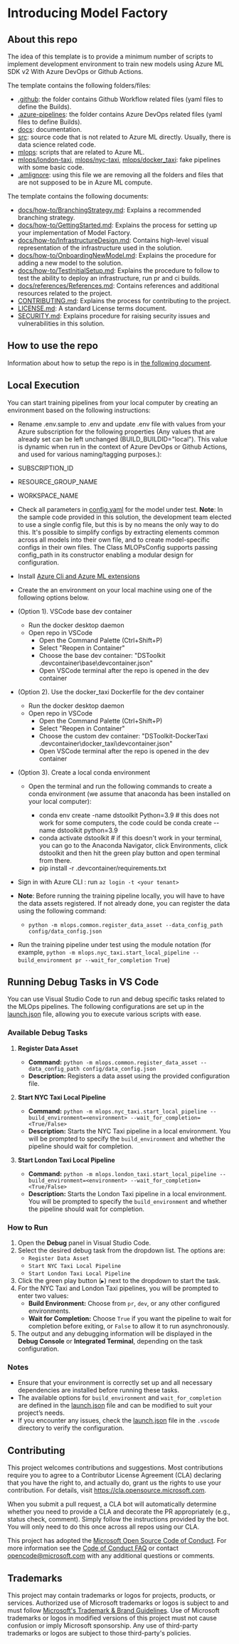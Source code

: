 # Introducing Model Factory

## About this repo

The idea of this template is to provide a minimum number of scripts to implement development environment to train new models using Azure ML SDK v2 With Azure DevOps or Github Actions.

The template contains the following folders/files:

- [.github](.github): the folder contains Github Workflow related files (yaml files to define the Builds).
- [.azure-pipelines](.azure-pipelines): the folder contains Azure DevOps related files (yaml files to define Builds).
- [docs](docs): documentation.
- [src](src): source code that is not related to Azure ML directly. Usually, there is data science related code.
- [mlops](mlops): scripts that are related to Azure ML.
- [mlops/london-taxi](mlops/london-taxi), [mlops/nyc-taxi](mlops/nyc-taxi), [mlops/docker_taxi](mlops/docker_taxi): fake pipelines with some basic code.
- [.amlignore](.amlignore): using this file we are removing all the folders and files that are not supposed to be in Azure ML compute.

The template contains the following documents:

- [docs/how-to/BranchingStrategy.md](docs/how-to/BranchingStrategy.md): Explains a recommended branching strategy.
- [docs/how-to/GettingStarted.md](docs/how-to/GettingStarted.md): Explains the process for setting up your implementation of Model Factory.
- [docs/how-to/InfrastructureDesign.md](docs/how-to/InfrastructureDesign.md): Contains high-level visual representation of the infrastructure used in the solution.
- [docs/how-to/OnboardingNewModel.md](docs/how-to/OnboardingNewModel.md): Explains the procedure for adding a new model to the solution.
- [docs/how-to/TestInitialSetup.md](docs/how-to/TestInitialSetup.md): Explains the procedure to follow to test the ability to deploy an infrastructure, run pr and ci builds.
- [docs/references/References.md](docs/references/References.md): Contains references and additional resources related to the project.
- [CONTRIBUTING.md](CONTRIBUTING.md): Explains the process for contributing to the project.
- [LICENSE.md](LICENSE.md): A standard License terms document.
- [SECURITY.md](SECURITY.md): Explains procedure for raising security issues and vulnerabilities in this solution.

## How to use the repo

Information about how to setup the repo is in [the following document](./docs/how-to/GettingStarted.md).

## Local Execution

You can start training pipelines from your local computer by creating an environment based on the following instructions:

- Rename .env.sample to .env and update .env file with values from your Azure subscription for the following properties (Any values that are already set can be left unchanged (BUILD_BUILDID="local"). This value is dynamic when run in the context of Azure DevOps or Github Actions, and used for various naming/tagging purposes.):
- SUBSCRIPTION_ID
- RESOURCE_GROUP_NAME
- WORKSPACE_NAME
- Check all parameters in [config.yaml](config/config.yaml) for the model under test.  **Note**: In the sample code provided in this solution, the development team elected to use a single config file, but this is by no means the only way to do this. It's possible to simplify configs by extracting elements common across all models into their own file, and to create model-specific configs in their own files.  The Class MLOPsConfig supports passing config_path in its constructor enabling a modular design for configuration. 
- Install [Azure Cli and Azure ML extensions](https://learn.microsoft.com/en-us/azure/machine-learning/how-to-configure-cli?view=azureml-api-2&tabs=public#installation)
- Create the an environment on your local machine using one of the following options below.

- (Option 1). VSCode base dev container
  - Run the docker desktop daemon
  - Open repo in VSCode
    - Open the Command Palette (Ctrl+Shift+P)
    - Select "Reopen in Container"
    - Choose the base dev container: "DSToolkit .devcontainer\base\devcontainer.json"
    - Open VSCode terminal after the repo is opened in the dev container

- (Option 2). Use the docker_taxi Dockerfile for the dev container
  - Run the docker desktop daemon
  - Open repo in VSCode
    - Open the Command Palette (Ctrl+Shift+P)
    - Select "Reopen in Container"
    - Choose the custom dev container: "DSToolkit-DockerTaxi .devcontainer\docker_taxi\devcontainer.json"
    - Open VSCode terminal after the repo is opened in the dev container

- (Option 3). Create a local conda environment

  - Open the terminal and run the following commands to create a conda environment (we assume that anaconda has been installed on your local computer):

    - conda env create -name dstoolkit Python=3.9 # this does not work for some computers, the code could be conda create --name dstoolkit python=3.9
    - conda activate dstoolkit # if this doesn't work in your terminal, you can go to the Anaconda Navigator, click Environments, click dstoolkit and then hit the green play button and open terminal from there. 
    - pip install -r .devcontainer/requirements.txt
- Sign in with Azure CLI : run `az login -t <your tenant>`

- **Note**: Before running the training pipeline locally, you will have to have the data assets registered. If not already done, you can register the data using the following command:
  - `python -m mlops.common.register_data_asset --data_config_path config/data_config.json`
- Run the training pipeline under test using the module notation (for example, `python -m mlops.nyc_taxi.start_local_pipeline --build_environment pr --wait_for_completion True`)

## Running Debug Tasks in VS Code

You can use Visual Studio Code to run and debug specific tasks related to the MLOps pipelines. The following configurations are set up in the [launch.json](.vscode/launch.json) file, allowing you to execute various scripts with ease.

### Available Debug Tasks

1. **Register Data Asset**
   - **Command:** `python -m mlops.common.register_data_asset --data_config_path config/data_config.json`
   - **Description:** Registers a data asset using the provided configuration file.

2. **Start NYC Taxi Local Pipeline**
   - **Command:** `python -m mlops.nyc_taxi.start_local_pipeline --build_environment=<environment> --wait_for_completion=<True/False>`
   - **Description:** Starts the NYC Taxi pipeline in a local environment. You will be prompted to specify the `build_environment` and whether the pipeline should wait for completion.

3. **Start London Taxi Local Pipeline**
   - **Command:** `python -m mlops.london_taxi.start_local_pipeline --build_environment=<environment> --wait_for_completion=<True/False>`
   - **Description:** Starts the London Taxi pipeline in a local environment. You will be prompted to specify the `build_environment` and whether the pipeline should wait for completion.

### How to Run

1. Open the **Debug** panel in Visual Studio Code.
2. Select the desired debug task from the dropdown list. The options are:
   - `Register Data Asset`
   - `Start NYC Taxi Local Pipeline`
   - `Start London Taxi Local Pipeline`
3. Click the green play button (`▶`) next to the dropdown to start the task.
4. For the NYC Taxi and London Taxi pipelines, you will be prompted to enter two values:
   - **Build Environment:** Choose from `pr`, `dev`, or any other configured environments.
   - **Wait for Completion:** Choose `True` if you want the pipeline to wait for completion before exiting, or `False` to allow it to run asynchronously.
5. The output and any debugging information will be displayed in the **Debug Console** or **Integrated Terminal**, depending on the task configuration.

### Notes

- Ensure that your environment is correctly set up and all necessary dependencies are installed before running these tasks.
- The available options for `build_environment` and `wait_for_completion` are defined in the [launch.json](.vscode/launch.json) file and can be modified to suit your project’s needs.
- If you encounter any issues, check the [launch.json](.vscode/launch.json) file in the `.vscode` directory to verify the configuration.

## Contributing

This project welcomes contributions and suggestions.  Most contributions require you to agree to a
Contributor License Agreement (CLA) declaring that you have the right to, and actually do, grant us
the rights to use your contribution. For details, visit https://cla.opensource.microsoft.com.

When you submit a pull request, a CLA bot will automatically determine whether you need to provide
a CLA and decorate the PR appropriately (e.g., status check, comment). Simply follow the instructions
provided by the bot. You will only need to do this once across all repos using our CLA.

This project has adopted the [Microsoft Open Source Code of Conduct](https://opensource.microsoft.com/codeofconduct/).
For more information see the [Code of Conduct FAQ](https://opensource.microsoft.com/codeofconduct/faq/) or
contact [opencode@microsoft.com](mailto:opencode@microsoft.com) with any additional questions or comments.

## Trademarks

This project may contain trademarks or logos for projects, products, or services. Authorized use of Microsoft 
trademarks or logos is subject to and must follow 
[Microsoft's Trademark & Brand Guidelines](https://www.microsoft.com/en-us/legal/intellectualproperty/trademarks/usage/general).
Use of Microsoft trademarks or logos in modified versions of this project must not cause confusion or imply Microsoft sponsorship.
Any use of third-party trademarks or logos are subject to those third-party's policies.
